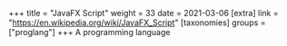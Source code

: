 +++
title = "JavaFX Script"
weight = 33
date = 2021-03-06
[extra]
link = "https://en.wikipedia.org/wiki/JavaFX_Script"
[taxonomies]
groups = ["proglang"]
+++
A programming language

